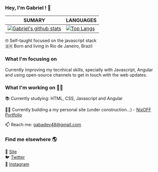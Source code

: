 ### Hey, I'm Gabriel ! 👋

| **SUMARY**                                                                                                                                              | **LANGUAGES**                                                                                                                                         |
| ------------------------------------------------------------------------------------------------------------------------------------------------------- | ----------------------------------------------------------------------------------------------------------------------------------------------------- |
| [![Gabriel's github stats](https://github-readme-stats.vercel.app/api?username=nixoff&show_icons=true)](https://github.com/nixoff/github-readme-stats) | [![Top Langs](https://github-readme-stats.vercel.app/api/top-langs/?username=nixoff&layout=compact)](https://github.com/nixoff/github-readme-stats) |


🤓 Self-taught focused on the javascript stack <br>
🇧🇷 Born and living in Rio de Janeiro, Brazil

### What I'm focusing on

Currently improving my tecnhical skills, specially with Javascript, Angular and using open-source channels to get in touch with the web updates.


### What I'm working on 👨‍💻

📚 Currently studying: HTML, CSS, Javascript and Angular <br>

🧛‍♂️ Currently building a my personal site (under construction...) - [NixOFF Portfolio](http://nixoff.ga) 

📫 Reach me: gabadev48@gmail.com

### Find me elsewhere 🌎

🚀 [Site](http://nixoff.ga) <br>
🐦 [Twitter](https://twitter.com/_Gabrilho) <br>
📸 [Instagram](https://www.instagram.com/gabriel48.js/)
